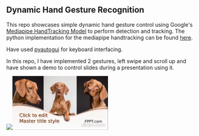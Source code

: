 ## Dynamic Hand Gesture Recognition

This repo showcases simple dynamic hand gesture control using Google's [Mediapipe HandTracking Model](https://google.github.io/mediapipe/getting_started/building_examples.html#desktop) to perform detection and tracking. The python implementation for the mediapipe handtracking can be found [here](https://github.com/metalwhale/hand_tracking).

Have used [pyautogui](https://pyautogui.readthedocs.io/en/latest/) for keyboard interfacing.

In this repo, I have implemented 2 gestures, left swipe and scroll up and have shown a demo to control slides during a presentation using it.



<img src="HAND.gif" width="30%"><img src="PPT.gif" width="50%">

